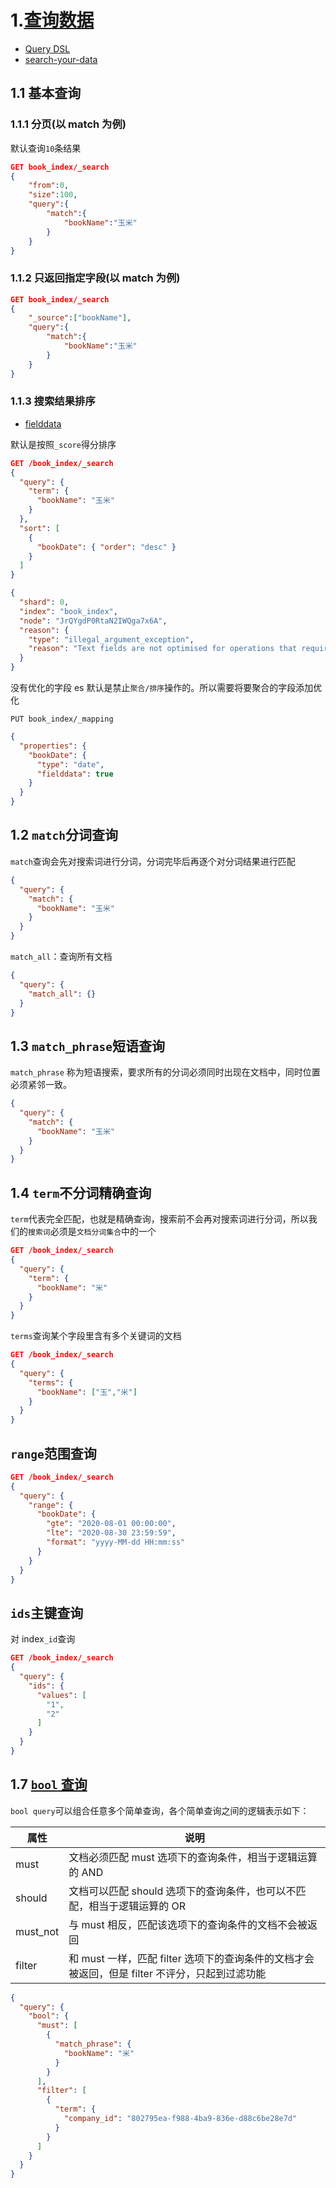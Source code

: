 # 1.[查询数据](https://www.elastic.co/guide/en/elasticsearch/reference/7.8/search-search.html#search-search-api-example)

- [Query DSL](https://www.elastic.co/guide/en/elasticsearch/reference/7.8/query-dsl.html)
- [search-your-data](https://www.elastic.co/guide/en/elasticsearch/reference/7.8/search-your-data.html)

## 1.1 基本查询

### 1.1.1 分页(以 match 为例)

默认查询`10`条结果

```json
GET book_index/_search
{
    "from":0,
    "size":100,
    "query":{
        "match":{
            "bookName":"玉米"
        }
    }
}
```

### 1.1.2 只返回指定字段(以 match 为例)

```json
GET book_index/_search
{
    "_source":["bookName"],
    "query":{
        "match":{
            "bookName":"玉米"
        }
    }
}
```

### 1.1.3 搜索结果排序

- [fielddata](https://www.elastic.co/guide/en/elasticsearch/reference/current/fielddata.html)

默认是按照`_score`得分排序

```json
GET /book_index/_search
{
  "query": {
    "term": {
      "bookName": "玉米"
    }
  },
  "sort": [
    {
      "bookDate": { "order": "desc" }
    }
  ]
}
```

```json
{
  "shard": 0,
  "index": "book_index",
  "node": "JrQYgdP0RtaN2IWQga7x6A",
  "reason": {
    "type": "illegal_argument_exception",
    "reason": "Text fields are not optimised for operations that require per-document field data like aggregations and sorting, so these operations are disabled by default. Please use a keyword field instead. Alternatively, set fielddata=true on [bookDate] in order to load field data by uninverting the inverted index. Note that this can use significant memory."
  }
}
```

没有优化的字段 es 默认是禁止`聚合/排序`操作的。所以需要将要聚合的字段添加优化

`PUT book_index/_mapping`

```json
{
  "properties": {
    "bookDate": {
      "type": "date",
      "fielddata": true
    }
  }
}
```

## 1.2 `match`分词查询

`match`查询会先对搜索词进行分词，分词完毕后再逐个对分词结果进行匹配

```json
{
  "query": {
    "match": {
      "bookName": "玉米"
    }
  }
}
```

`match_all`：查询所有文档

```json
{
  "query": {
    "match_all": {}
  }
}
```

## 1.3 `match_phrase`短语查询

`match_phrase` 称为短语搜索，要求所有的分词必须同时出现在文档中，同时位置必须紧邻一致。

```json
{
  "query": {
    "match": {
      "bookName": "玉米"
    }
  }
}
```

## 1.4 `term`不分词精确查询

`term`代表完全匹配，也就是精确查询，搜索前不会再对搜索词进行分词，所以我们的`搜索词`必须是`文档分词集合`中的一个

```json
GET /book_index/_search
{
  "query": {
    "term": {
      "bookName": "米"
    }
  }
}
```

`terms`查询某个字段里含有多个关键词的文档

```json
GET /book_index/_search
{
  "query": {
    "terms": {
      "bookName": ["玉","米"]
    }
  }
}
```

## `range`范围查询

```json
GET /book_index/_search
{
  "query": {
    "range": {
      "bookDate": {
        "gte": "2020-08-01 00:00:00",
        "lte": "2020-08-30 23:59:59",
        "format": "yyyy-MM-dd HH:mm:ss"
      }
    }
  }
}
```

## `ids`主键查询

对 index`_id`查询

```json
GET /book_index/_search
{
  "query": {
    "ids": {
      "values": [
        "1",
        "2"
      ]
    }
  }
}
```

## 1.7 [`bool` 查询](https://www.elastic.co/guide/en/elasticsearch/reference/7.8/query-dsl-bool-query.html#query-dsl-bool-query)

`bool query`可以组合任意多个简单查询，各个简单查询之间的逻辑表示如下：

| 属性     | 说明                                                                                           |
| -------- | ---------------------------------------------------------------------------------------------- |
| must     | 文档必须匹配 must 选项下的查询条件，相当于逻辑运算的 AND                                       |
| should   | 文档可以匹配 should 选项下的查询条件，也可以不匹配，相当于逻辑运算的 OR                        |
| must_not | 与 must 相反，匹配该选项下的查询条件的文档不会被返回                                           |
| filter   | 和 must 一样，匹配 filter 选项下的查询条件的文档才会被返回，但是 filter 不评分，只起到过滤功能 |

```json
{
  "query": {
    "bool": {
      "must": [
        {
          "match_phrase": {
            "bookName": "米"
          }
        }
      ],
      "filter": [
        {
          "term": {
            "company_id": "802795ea-f988-4ba9-836e-d88c6be28e7d"
          }
        }
      ]
    }
  }
}
```
